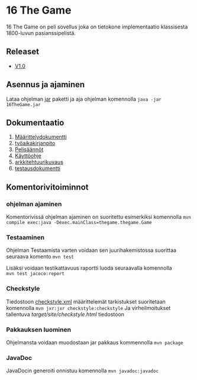 # 16 The Game

16 The Game on peli sovellus joka on tietokone implementaatio klassisesta 1800-luvun pasianssipelistä. 

## Releaset
* [V1.0](https://github.com/fellmana/ot-harjoitustyo/releases/tag/V1.0)

## Asennus ja ajaminen

Lataa ohjelman [jar](https://github.com/fellmana/ot-harjoitustyo/releases/tag/V1.0) paketti ja aja ohjelman komennolla `java -jar 16TheGame.jar`

## Dokumentaatio
1. [Määrittelydokumentti](https://github.com/fellmana/ot-harjoitustyo/blob/master/documentation/maarittelydokumentti.md)
1. [työaikakirjanpito](https://github.com/fellmana/ot-harjoitustyo/blob/master/documentation/tyoaikakirjanpito.md)
1. [Pelisäännöt](https://github.com/fellmana/ot-harjoitustyo/blob/master/documentation/rules.md)
1. [Käyttöohje](https://github.com/fellmana/ot-harjoitustyo/blob/master/documentation/instructions.md) 
1. [arkkitehtuurikuvaus](https://github.com/fellmana/ot-harjoitustyo/blob/master/documentation/arkkitehtuuri.md)
1. [testausdokumentti](https://github.com/fellmana/ot-harjoitustyo/blob/master/documentation/testaus.md)
## Komentorivitoiminnot

### ohjelman ajaminen
Komentorivissä ohjelman ajaminen on suoritettu esimerkiksi komennolla 
  `mvn compile exec:java -Dexec.mainClass=thegame.thegame.Game` 
### Testaaminen 
Ohjelman Testaamista varten voidaan sen juurihakemistossa suorittaa seuraava komento  `mvn test `

  Lisäksi voidaan testikattavuus raportti luoda seuraavalla komennolla  
`mvn test jacoco:report `
### Checkstyle 
Tiedostoon [checkstyle.xml](https://github.com/fellmana/ot-harjoitustyo/blob/master/16TheGame/checkstyle.xml) määrittelemät tarkistukset suoritetaan komennolla
`mvn jxr:jxr checkstyle:checkstyle`
Ja virheilmoitukset tallentuva *target/site/checkstyle.html* tiedostoon  


### Pakkauksen luominen
Ohjelmansta voidaan muodostaan jar pakkaus kommennolla `mvn package`

### JavaDoc
JavaDocin generoiti onnistuu komennolla `mvn javadoc:javadoc` 

